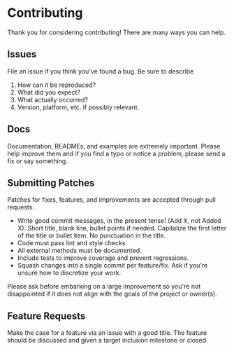 # Contributing

Thank you for considering contributing! There are many ways you can help.

## Issues

File an issue if you think you've found a bug. Be sure to describe

1. How can it be reproduced?
2. What did you expect?
3. What actually occurred?
4. Version, platform, etc. if possibly relevant.

## Docs

Documentation, READMEs, and examples are extremely important. Please help improve them and if you find a typo or notice a problem, please send a fix or say something.

## Submitting Patches

Patches for fixes, features, and improvements are accepted through pull requests.

* Write good commit messages, in the present tense! (Add X, not Added X). Short title, blank line, bullet points if needed. Capitalize the first letter of the title or bullet item. No punctuation in the title.
* Code must pass lint and style checks.
* All external methods must be documented.
* Include tests to improve coverage and prevent regressions.
* Squash changes into a single commit per feature/fix. Ask if you're unsure how to discretize your work.

Please ask before embarking on a large improvement so you're not disappointed if it does not align with the goals of the project or owner(s).

## Feature Requests

Make the case for a feature via an issue with a good title. The feature should be discussed and given a target inclusion milestone or closed.
